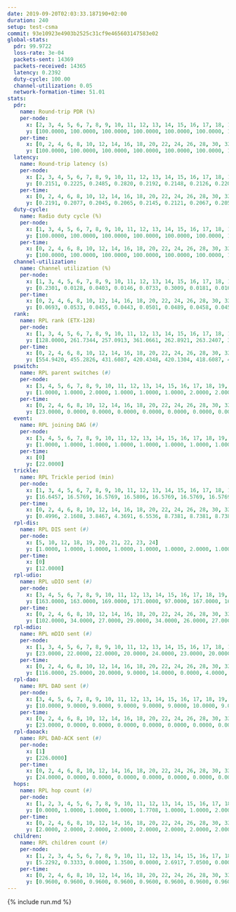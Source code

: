 ```yaml
---
date: 2019-09-20T02:03:33.187190+02:00
duration: 240
setup: test-csma
commit: 93e10923e4903b2525c31cf9e465603147583e02
global-stats:
  pdr: 99.9722
  loss-rate: 3e-04
  packets-sent: 14369
  packets-received: 14365
  latency: 0.2392
  duty-cycle: 100.00
  channel-utilization: 0.05
  network-formation-time: 51.01
stats:
  pdr:
    name: Round-trip PDR (%)
    per-node:
      x: [2, 3, 4, 5, 6, 7, 8, 9, 10, 11, 12, 13, 14, 15, 16, 17, 18, 19, 20, 21, 22, 23, 24, 25]
      y: [100.0000, 100.0000, 100.0000, 100.0000, 100.0000, 100.0000, 100.0000, 100.0000, 100.0000, 100.0000, 100.0000, 100.0000, 100.0000, 100.0000, 100.0000, 100.0000, 99.8390, 100.0000, 100.0000, 100.0000, 100.0000, 99.8438, 99.8294, 99.8305]
    per-time:
      x: [0, 2, 4, 6, 8, 10, 12, 14, 16, 18, 20, 22, 24, 26, 28, 30, 32, 34, 36, 38, 40, 42, 44, 46, 48, 50, 52, 54, 56, 58, 60, 62, 64, 66, 68, 70, 72, 74, 76, 78, 80, 82, 84, 86, 88, 90, 92, 94, 96, 98, 100, 102, 104, 106, 108, 110, 112, 114, 116, 118, 120, 122, 124, 126, 128, 130, 132, 134, 136, 138, 140, 142, 144, 146, 148, 150, 152, 154, 156, 158, 160, 162, 164, 166, 168, 170, 172, 174, 176, 178, 180, 182, 184, 186, 188, 190, 192, 194, 196, 198, 200, 202, 204, 206, 208, 210, 212, 214, 216, 218, 220, 222, 224, 226, 228, 230, 232, 234, 236, 238, 240]
      y: [100.0000, 100.0000, 100.0000, 100.0000, 100.0000, 100.0000, 100.0000, 100.0000, 100.0000, 100.0000, 100.0000, 100.0000, 100.0000, 100.0000, 100.0000, 100.0000, 100.0000, 100.0000, 100.0000, 100.0000, 100.0000, 100.0000, 100.0000, 100.0000, 100.0000, 100.0000, 100.0000, 100.0000, 100.0000, 100.0000, 100.0000, 100.0000, 100.0000, 100.0000, 100.0000, 100.0000, 100.0000, 100.0000, 100.0000, 100.0000, 100.0000, 100.0000, 100.0000, 100.0000, 100.0000, 100.0000, 100.0000, 100.0000, 100.0000, 100.0000, 100.0000, 100.0000, 100.0000, 100.0000, 100.0000, 100.0000, 100.0000, 100.0000, 100.0000, 100.0000, 100.0000, 100.0000, 100.0000, 100.0000, 100.0000, 100.0000, 100.0000, 100.0000, 100.0000, 100.0000, 100.0000, 100.0000, 100.0000, 100.0000, 100.0000, 100.0000, 97.5000, 100.0000, 99.1667, 100.0000, 100.0000, 100.0000, 100.0000, 100.0000, 100.0000, 100.0000, 100.0000, 100.0000, 100.0000, 100.0000, 100.0000, 100.0000, 100.0000, 100.0000, 100.0000, 100.0000, 100.0000, 100.0000, 100.0000, 100.0000, 100.0000, 100.0000, 100.0000, 100.0000, 100.0000, 100.0000, 100.0000, 100.0000, 100.0000, 100.0000, 100.0000, 100.0000, 100.0000, 100.0000, 100.0000, 100.0000, 100.0000, 100.0000, 100.0000, 100.0000, null]
  latency:
    name: Round-trip latency (s)
    per-node:
      x: [2, 3, 4, 5, 6, 7, 8, 9, 10, 11, 12, 13, 14, 15, 16, 17, 18, 19, 20, 21, 22, 23, 24, 25]
      y: [0.2151, 0.2225, 0.2485, 0.2820, 0.2192, 0.2148, 0.2126, 0.2205, 0.2092, 0.2114, 0.2179, 0.2145, 0.2106, 0.2167, 0.2171, 0.2355, 0.2249, 0.2605, 0.2671, 0.2622, 0.2667, 0.2947, 0.2979, 0.2932]
    per-time:
      x: [0, 2, 4, 6, 8, 10, 12, 14, 16, 18, 20, 22, 24, 26, 28, 30, 32, 34, 36, 38, 40, 42, 44, 46, 48, 50, 52, 54, 56, 58, 60, 62, 64, 66, 68, 70, 72, 74, 76, 78, 80, 82, 84, 86, 88, 90, 92, 94, 96, 98, 100, 102, 104, 106, 108, 110, 112, 114, 116, 118, 120, 122, 124, 126, 128, 130, 132, 134, 136, 138, 140, 142, 144, 146, 148, 150, 152, 154, 156, 158, 160, 162, 164, 166, 168, 170, 172, 174, 176, 178, 180, 182, 184, 186, 188, 190, 192, 194, 196, 198, 200, 202, 204, 206, 208, 210, 212, 214, 216, 218, 220, 222, 224, 226, 228, 230, 232, 234, 236, 238, 240]
      y: [0.2191, 0.2077, 0.2045, 0.2065, 0.2145, 0.2121, 0.2067, 0.2055, 0.2043, 0.2069, 0.2028, 0.1999, 0.2062, 0.2093, 0.2154, 0.2061, 0.2077, 0.2147, 0.1940, 0.2161, 0.2073, 0.2046, 0.1843, 0.2062, 0.2067, 0.2110, 0.1863, 0.2071, 0.1945, 0.2050, 0.1999, 0.2008, 0.1958, 0.1982, 0.1952, 0.1996, 0.1937, 0.1951, 0.1965, 0.1901, 0.1988, 0.1901, 0.2001, 0.2014, 0.1911, 0.2000, 0.2031, 0.2013, 0.2001, 0.2119, 0.1971, 0.1964, 0.2017, 0.2146, 0.2070, 0.2083, 0.2102, 0.2068, 0.2023, 0.2032, 0.2027, 0.1959, 0.1985, 0.2062, 0.1904, 0.1984, 0.2298, 0.2051, 0.1818, 0.2028, 0.1916, 0.1964, 0.1831, 0.1927, 0.1962, 0.1948, 0.1918, 0.1996, 0.2111, 0.2010, 0.2057, 0.1987, 0.2049, 0.2062, 0.2017, 0.2110, 0.2016, 0.2110, 0.1944, 0.2119, 0.2097, 0.2024, 0.2054, 0.1967, 0.2047, 0.2031, 0.2110, 0.2017, 0.1972, 0.2055, 0.1980, 0.1963, 0.2018, 0.2034, 0.2025, 0.2036, 0.6196, 0.7234, 0.6761, 0.5894, 0.5630, 0.5664, 0.4994, 0.4742, 0.4394, 0.3985, 0.4680, 0.4258, 0.4390, 0.4325, null]
  duty-cycle:
    name: Radio duty cycle (%)
    per-node:
      x: [1, 3, 4, 5, 6, 7, 8, 9, 10, 11, 12, 13, 14, 15, 16, 17, 18, 19, 20, 21, 22, 23, 24]
      y: [100.0000, 100.0000, 100.0000, 100.0000, 100.0000, 100.0000, 100.0000, 100.0000, 100.0000, 100.0000, 100.0000, 100.0000, 100.0000, 100.0000, 100.0000, 100.0000, 100.0000, 100.0000, 100.0000, 100.0000, 100.0000, 100.0000, 100.0000]
    per-time:
      x: [0, 2, 4, 6, 8, 10, 12, 14, 16, 18, 20, 22, 24, 26, 28, 30, 32, 34, 36, 38, 40, 42, 44, 46, 48, 50, 52, 54, 56, 58, 60, 62, 64, 66, 68, 70, 72, 74, 76, 78, 80, 82, 84, 86, 88, 90, 92, 94, 96, 98, 100, 102, 104, 106, 108, 110, 112, 114, 116, 118, 120, 122, 124, 126, 128, 130, 132, 134, 136, 138, 140, 142, 144, 146, 148, 150, 152, 154, 156, 158, 160, 162, 164, 166, 168, 170, 172, 174, 176, 178, 180, 182, 184, 186, 188, 190, 192, 194, 196, 198, 200, 202, 204, 206, 208, 210, 212, 214, 216, 218, 220, 222, 224, 226, 228, 230, 232, 234, 236, 238]
      y: [100.0000, 100.0000, 100.0000, 100.0000, 100.0000, 100.0000, 100.0000, 100.0000, 100.0000, 100.0000, 100.0000, 100.0000, 100.0000, 100.0000, 100.0000, 100.0000, 100.0000, 100.0000, 100.0000, 100.0000, 100.0000, 100.0000, 100.0000, 100.0000, 100.0000, 100.0000, 100.0000, 100.0000, 100.0000, 100.0000, 100.0000, 100.0000, 100.0000, 100.0000, 100.0000, 100.0000, 100.0000, 100.0000, 100.0000, 100.0000, 100.0000, 100.0000, 100.0000, 100.0000, 100.0000, 100.0000, 100.0000, 100.0000, 100.0000, 100.0000, 100.0000, 100.0000, 100.0000, 100.0000, 100.0000, 100.0000, 100.0000, 100.0000, 100.0000, 100.0000, 100.0000, 100.0000, 100.0000, 100.0000, 100.0000, 100.0000, 100.0000, 100.0000, 100.0000, 100.0000, 100.0000, 100.0000, 100.0000, 100.0000, 100.0000, 100.0000, 100.0000, 100.0000, 100.0000, 100.0000, 100.0000, 100.0000, 100.0000, 100.0000, 100.0000, 100.0000, 100.0000, 100.0000, 100.0000, 100.0000, 100.0000, 100.0000, 100.0000, 100.0000, 100.0000, 100.0000, 100.0000, 100.0000, 100.0000, 100.0000, 100.0000, 100.0000, 100.0000, 100.0000, 100.0000, 100.0000, 100.0000, 100.0000, 100.0000, 100.0000, 100.0000, 100.0000, 100.0000, 100.0000, 100.0000, 100.0000, 100.0000, 100.0000, 100.0000, 100.0000]
  channel-utilization:
    name: Channel utilization (%)
    per-node:
      x: [1, 3, 4, 5, 6, 7, 8, 9, 10, 11, 12, 13, 14, 15, 16, 17, 18, 19, 20, 21, 22, 23, 24]
      y: [0.2301, 0.0128, 0.0403, 0.0146, 0.0733, 0.3009, 0.0181, 0.0162, 0.0145, 0.0153, 0.0254, 0.0481, 0.0255, 0.0521, 0.0314, 0.0194, 0.0986, 0.0150, 0.0222, 0.0151, 0.0159, 0.0152, 0.0145]
    per-time:
      x: [0, 2, 4, 6, 8, 10, 12, 14, 16, 18, 20, 22, 24, 26, 28, 30, 32, 34, 36, 38, 40, 42, 44, 46, 48, 50, 52, 54, 56, 58, 60, 62, 64, 66, 68, 70, 72, 74, 76, 78, 80, 82, 84, 86, 88, 90, 92, 94, 96, 98, 100, 102, 104, 106, 108, 110, 112, 114, 116, 118, 120, 122, 124, 126, 128, 130, 132, 134, 136, 138, 140, 142, 144, 146, 148, 150, 152, 154, 156, 158, 160, 162, 164, 166, 168, 170, 172, 174, 176, 178, 180, 182, 184, 186, 188, 190, 192, 194, 196, 198, 200, 202, 204, 206, 208, 210, 212, 214, 216, 218, 220, 222, 224, 226, 228, 230, 232, 234, 236, 238]
      y: [0.0693, 0.0533, 0.0455, 0.0443, 0.0501, 0.0489, 0.0458, 0.0458, 0.0497, 0.0467, 0.0430, 0.0457, 0.0475, 0.0464, 0.0600, 0.0468, 0.0435, 0.0510, 0.0457, 0.0459, 0.0499, 0.0462, 0.0439, 0.0456, 0.0459, 0.0500, 0.0479, 0.0454, 0.0560, 0.0487, 0.0510, 0.0500, 0.0475, 0.0473, 0.0501, 0.0497, 0.0448, 0.0475, 0.0473, 0.0474, 0.0466, 0.0443, 0.0505, 0.0524, 0.0466, 0.0454, 0.0485, 0.0506, 0.0494, 0.0517, 0.0482, 0.0484, 0.0460, 0.0527, 0.0507, 0.0490, 0.0501, 0.0604, 0.0485, 0.0490, 0.0480, 0.0500, 0.0462, 0.0478, 0.0452, 0.0470, 0.0492, 0.0516, 0.0448, 0.0493, 0.0489, 0.0544, 0.0499, 0.0448, 0.0461, 0.0488, 0.0497, 0.0491, 0.0536, 0.0536, 0.0492, 0.0505, 0.0490, 0.0500, 0.0471, 0.0578, 0.0537, 0.0512, 0.0488, 0.0527, 0.0489, 0.0484, 0.0489, 0.0520, 0.0499, 0.0483, 0.0515, 0.0480, 0.0473, 0.0497, 0.0531, 0.0489, 0.0490, 0.0485, 0.0502, 0.0475, 0.0503, 0.0487, 0.0530, 0.0502, 0.0516, 0.0502, 0.0526, 0.0506, 0.0553, 0.0500, 0.0526, 0.0498, 0.0495, 0.0516]
  rank:
    name: RPL rank (ETX-128)
    per-node:
      x: [1, 3, 4, 5, 6, 7, 8, 9, 10, 11, 12, 13, 14, 15, 16, 17, 18, 19, 20, 21, 22, 23, 24]
      y: [128.0000, 261.7344, 257.0913, 361.0661, 262.8921, 263.2407, 393.6390, 409.3347, 389.2314, 400.8091, 394.3539, 392.2946, 400.4274, 395.7810, 411.9016, 440.1120, 475.3292, 528.1942, 556.3760, 529.9170, 550.7429, 614.9303, 601.4426]
    per-time:
      x: [0, 2, 4, 6, 8, 10, 12, 14, 16, 18, 20, 22, 24, 26, 28, 30, 32, 34, 36, 38, 40, 42, 44, 46, 48, 50, 52, 54, 56, 58, 60, 62, 64, 66, 68, 70, 72, 74, 76, 78, 80, 82, 84, 86, 88, 90, 92, 94, 96, 98, 100, 102, 104, 106, 108, 110, 112, 114, 116, 118, 120, 122, 124, 126, 128, 130, 132, 134, 136, 138, 140, 142, 144, 146, 148, 150, 152, 154, 156, 158, 160, 162, 164, 166, 168, 170, 172, 174, 176, 178, 180, 182, 184, 186, 188, 190, 192, 194, 196, 198, 200, 202, 204, 206, 208, 210, 212, 214, 216, 218, 220, 222, 224, 226, 228, 230, 232, 234, 236, 238]
      y: [554.9420, 455.2826, 431.6087, 420.4348, 420.1304, 418.6087, 414.1304, 415.4130, 414.8913, 414.2391, 413.9348, 414.6739, 415.5870, 418.3261, 420.2391, 413.4681, 413.4348, 417.4348, 416.8261, 413.8696, 421.2340, 412.7174, 409.6522, 408.2174, 407.7872, 404.5217, 404.5217, 403.3478, 403.8043, 405.6522, 402.5217, 402.5000, 403.0652, 401.2609, 399.9783, 401.8696, 399.8696, 399.3478, 399.5217, 401.8696, 404.4348, 405.2826, 404.4348, 401.8261, 401.2826, 401.4348, 403.3696, 404.5652, 406.8913, 406.2391, 405.6383, 407.2609, 405.4348, 404.0870, 402.4130, 401.6304, 400.7391, 400.3478, 399.9130, 404.0213, 409.3478, 408.8043, 409.1304, 409.3191, 408.0870, 408.6042, 407.5217, 405.0435, 399.5000, 400.1087, 405.3696, 405.0435, 404.7609, 403.7391, 399.6957, 401.7609, 408.2609, 414.5435, 414.9574, 412.1489, 413.8696, 415.1489, 405.2174, 407.1304, 408.6304, 409.7174, 407.4565, 408.6522, 409.6087, 413.5319, 408.7391, 407.1957, 403.1702, 410.0000, 405.3478, 405.0435, 404.8261, 409.1489, 405.4783, 404.3696, 408.7660, 406.5870, 403.4565, 404.4565, 402.1277, 404.4783, 405.0000, 406.0870, 406.5217, 416.0000, 408.9787, 404.5435, 407.3261, 405.7609, 407.1087, 408.2609, 412.6250, 406.4130, 406.8478, 407.8261]
  pswitch:
    name: RPL parent switches (#)
    per-node:
      x: [3, 4, 5, 6, 7, 8, 9, 10, 11, 12, 13, 14, 15, 16, 17, 18, 19, 20, 21, 22, 23, 24]
      y: [1.0000, 1.0000, 2.0000, 1.0000, 1.0000, 1.0000, 2.0000, 2.0000, 1.0000, 3.0000, 1.0000, 1.0000, 2.0000, 4.0000, 1.0000, 3.0000, 2.0000, 2.0000, 1.0000, 5.0000, 4.0000, 4.0000]
    per-time:
      x: [0, 2, 4, 6, 8, 10, 12, 14, 16, 18, 20, 22, 24, 26, 28, 30, 32, 34, 36, 38, 40, 42, 44, 46, 48, 50, 52, 54, 56, 58, 60, 62, 64, 66, 68, 70, 72, 74, 76, 78, 80, 82, 84, 86, 88, 90, 92, 94, 96, 98, 100, 102, 104, 106, 108, 110, 112, 114, 116, 118, 120, 122, 124, 126, 128, 130, 132, 134, 136, 138, 140, 142, 144, 146, 148, 150, 152, 154, 156, 158, 160, 162, 164, 166, 168, 170, 172, 174, 176, 178, 180, 182, 184, 186, 188, 190, 192, 194, 196, 198, 200, 202, 204, 206, 208, 210, 212, 214, 216, 218, 220, 222, 224, 226, 228, 230, 232]
      y: [23.0000, 0.0000, 0.0000, 0.0000, 0.0000, 0.0000, 0.0000, 0.0000, 0.0000, 0.0000, 0.0000, 0.0000, 0.0000, 0.0000, 0.0000, 1.0000, 0.0000, 0.0000, 0.0000, 0.0000, 1.0000, 0.0000, 0.0000, 0.0000, 1.0000, 0.0000, 0.0000, 0.0000, 0.0000, 0.0000, 0.0000, 0.0000, 0.0000, 0.0000, 0.0000, 0.0000, 0.0000, 0.0000, 0.0000, 0.0000, 0.0000, 0.0000, 0.0000, 0.0000, 0.0000, 0.0000, 0.0000, 0.0000, 0.0000, 0.0000, 1.0000, 0.0000, 0.0000, 0.0000, 0.0000, 0.0000, 0.0000, 0.0000, 0.0000, 1.0000, 0.0000, 0.0000, 0.0000, 1.0000, 0.0000, 2.0000, 0.0000, 0.0000, 0.0000, 0.0000, 0.0000, 0.0000, 0.0000, 0.0000, 0.0000, 0.0000, 0.0000, 0.0000, 1.0000, 1.0000, 0.0000, 1.0000, 0.0000, 0.0000, 0.0000, 0.0000, 0.0000, 0.0000, 0.0000, 1.0000, 0.0000, 0.0000, 1.0000, 1.0000, 0.0000, 0.0000, 0.0000, 1.0000, 0.0000, 0.0000, 1.0000, 0.0000, 0.0000, 0.0000, 1.0000, 0.0000, 0.0000, 0.0000, 0.0000, 2.0000, 1.0000, 0.0000, 0.0000, 0.0000, 0.0000, 0.0000, 2.0000]
  event:
    name: RPL joining DAG (#)
    per-node:
      x: [3, 4, 5, 6, 7, 8, 9, 10, 11, 12, 13, 14, 15, 16, 17, 18, 19, 20, 21, 22, 23, 24]
      y: [1.0000, 1.0000, 1.0000, 1.0000, 1.0000, 1.0000, 1.0000, 1.0000, 1.0000, 1.0000, 1.0000, 1.0000, 1.0000, 1.0000, 1.0000, 1.0000, 1.0000, 1.0000, 1.0000, 1.0000, 1.0000, 1.0000]
    per-time:
      x: [0]
      y: [22.0000]
  trickle:
    name: RPL Trickle period (min)
    per-node:
      x: [1, 3, 4, 5, 6, 7, 8, 9, 10, 11, 12, 13, 14, 15, 16, 17, 18, 19, 20, 21, 22, 23, 24]
      y: [16.6457, 16.5769, 16.5769, 16.5806, 16.5769, 16.5769, 16.5769, 16.5806, 16.5806, 16.5769, 16.5832, 16.5299, 16.5758, 16.4624, 16.5415, 16.5304, 16.5377, 16.5338, 16.5338, 16.5253, 16.5453, 16.5415, 16.5415]
    per-time:
      x: [0, 2, 4, 6, 8, 10, 12, 14, 16, 18, 20, 22, 24, 26, 28, 30, 32, 34, 36, 38, 40, 42, 44, 46, 48, 50, 52, 54, 56, 58, 60, 62, 64, 66, 68, 70, 72, 74, 76, 78, 80, 82, 84, 86, 88, 90, 92, 94, 96, 98, 100, 102, 104, 106, 108, 110, 112, 114, 116, 118, 120, 122, 124, 126, 128, 130, 132, 134, 136, 138, 140, 142, 144, 146, 148, 150, 152, 154, 156, 158, 160, 162, 164, 166, 168, 170, 172, 174, 176, 178, 180, 182, 184, 186, 188, 190, 192, 194, 196, 198, 200, 202, 204, 206, 208, 210, 212, 214, 216, 218, 220, 222, 224, 226, 228, 230, 232, 234, 236, 238]
      y: [0.4996, 2.1608, 3.8467, 4.3691, 6.5536, 8.7381, 8.7381, 8.7381, 11.0176, 17.4763, 17.4763, 17.4763, 17.4763, 17.4763, 17.4763, 17.4763, 17.4763, 17.4763, 17.4763, 17.4763, 17.4763, 17.4763, 17.4763, 17.4763, 17.4763, 17.4763, 17.4763, 17.4763, 17.4763, 17.4763, 17.4763, 17.4763, 17.4763, 17.4763, 17.4763, 17.4763, 17.4763, 17.4763, 17.4763, 17.4763, 17.4763, 17.4763, 17.4763, 17.4763, 17.4763, 17.4763, 17.4763, 17.4763, 17.4763, 17.4763, 17.4763, 17.4763, 17.4763, 17.4763, 17.4763, 17.4763, 17.4763, 17.4763, 17.4763, 17.4763, 17.4763, 17.4763, 17.4763, 17.4763, 17.4763, 17.4763, 17.4763, 17.4763, 17.4763, 17.4763, 17.4763, 17.4763, 17.4763, 17.4763, 17.4763, 17.4763, 17.4763, 17.4763, 17.4763, 17.4763, 17.4763, 17.4763, 17.4763, 17.4763, 17.4763, 17.4763, 17.4763, 17.4763, 17.4763, 17.4763, 17.4763, 17.4763, 17.4763, 17.4763, 17.4763, 17.4763, 17.4763, 17.4763, 17.4763, 17.4763, 17.4763, 17.4763, 17.4763, 17.4763, 17.4763, 17.4763, 17.4763, 17.4763, 17.4763, 17.4763, 17.4763, 17.4763, 17.4763, 17.4763, 17.4763, 17.4763, 17.4763, 17.4763, 17.4763, 17.4763]
  rpl-dis:
    name: RPL DIS sent (#)
    per-node:
      x: [5, 10, 12, 18, 19, 20, 21, 22, 23, 24]
      y: [1.0000, 1.0000, 1.0000, 1.0000, 1.0000, 1.0000, 2.0000, 1.0000, 1.0000, 2.0000]
    per-time:
      x: [0]
      y: [12.0000]
  rpl-udio:
    name: RPL uDIO sent (#)
    per-node:
      x: [3, 4, 5, 6, 7, 8, 9, 10, 11, 12, 13, 14, 15, 16, 17, 18, 19, 20, 21, 22, 23, 24]
      y: [163.0000, 163.0000, 169.0000, 171.0000, 97.0000, 167.0000, 166.0000, 166.0000, 167.0000, 167.0000, 166.0000, 165.0000, 165.0000, 158.0000, 167.0000, 152.0000, 166.0000, 164.0000, 168.0000, 170.0000, 171.0000, 169.0000]
    per-time:
      x: [0, 2, 4, 6, 8, 10, 12, 14, 16, 18, 20, 22, 24, 26, 28, 30, 32, 34, 36, 38, 40, 42, 44, 46, 48, 50, 52, 54, 56, 58, 60, 62, 64, 66, 68, 70, 72, 74, 76, 78, 80, 82, 84, 86, 88, 90, 92, 94, 96, 98, 100, 102, 104, 106, 108, 110, 112, 114, 116, 118, 120, 122, 124, 126, 128, 130, 132, 134, 136, 138, 140, 142, 144, 146, 148, 150, 152, 154, 156, 158, 160, 162, 164, 166, 168, 170, 172, 174, 176, 178, 180, 182, 184, 186, 188, 190, 192, 194, 196, 198, 200, 202, 204, 206, 208, 210, 212, 214, 216, 218, 220, 222, 224, 226, 228, 230, 232, 234, 236, 238, 240]
      y: [102.0000, 34.0000, 27.0000, 29.0000, 34.0000, 26.0000, 27.0000, 26.0000, 34.0000, 26.0000, 31.0000, 24.0000, 29.0000, 29.0000, 25.0000, 29.0000, 30.0000, 30.0000, 28.0000, 28.0000, 27.0000, 28.0000, 31.0000, 30.0000, 28.0000, 28.0000, 32.0000, 28.0000, 27.0000, 26.0000, 30.0000, 27.0000, 31.0000, 26.0000, 26.0000, 30.0000, 28.0000, 29.0000, 29.0000, 27.0000, 33.0000, 26.0000, 27.0000, 32.0000, 28.0000, 30.0000, 31.0000, 33.0000, 27.0000, 28.0000, 28.0000, 24.0000, 35.0000, 30.0000, 30.0000, 29.0000, 31.0000, 26.0000, 28.0000, 31.0000, 28.0000, 31.0000, 29.0000, 26.0000, 28.0000, 29.0000, 27.0000, 33.0000, 29.0000, 33.0000, 28.0000, 30.0000, 29.0000, 29.0000, 25.0000, 33.0000, 29.0000, 31.0000, 31.0000, 28.0000, 31.0000, 23.0000, 33.0000, 30.0000, 29.0000, 30.0000, 30.0000, 28.0000, 32.0000, 31.0000, 28.0000, 28.0000, 29.0000, 30.0000, 29.0000, 29.0000, 28.0000, 31.0000, 29.0000, 33.0000, 29.0000, 30.0000, 32.0000, 29.0000, 27.0000, 31.0000, 27.0000, 28.0000, 34.0000, 31.0000, 28.0000, 32.0000, 26.0000, 31.0000, 32.0000, 27.0000, 30.0000, 29.0000, 28.0000, 26.0000, 10.0000]
  rpl-mdio:
    name: RPL mDIO sent (#)
    per-node:
      x: [1, 3, 4, 5, 6, 7, 8, 9, 10, 11, 12, 13, 14, 15, 16, 17, 18, 19, 20, 21, 22, 23, 24]
      y: [23.0000, 22.0000, 22.0000, 20.0000, 24.0000, 23.0000, 20.0000, 21.0000, 21.0000, 20.0000, 20.0000, 22.0000, 20.0000, 23.0000, 23.0000, 23.0000, 23.0000, 21.0000, 21.0000, 20.0000, 21.0000, 20.0000, 21.0000]
    per-time:
      x: [0, 2, 4, 6, 8, 10, 12, 14, 16, 18, 20, 22, 24, 26, 28, 30, 32, 34, 36, 38, 40, 42, 44, 46, 48, 50, 52, 54, 56, 58, 60, 62, 64, 66, 68, 70, 72, 74, 76, 78, 80, 82, 84, 86, 88, 90, 92, 94, 96, 98, 100, 102, 104, 106, 108, 110, 112, 114, 116, 118, 120, 122, 124, 126, 128, 130, 132, 134, 136, 138, 140, 142, 144, 146, 148, 150, 152, 154, 156, 158, 160, 162, 164, 166, 168, 170, 172, 174, 176, 178, 180, 182, 184, 186, 188, 190, 192, 194, 196, 198, 200, 202, 204, 206, 208, 210, 212, 214, 216, 218, 220, 222, 224, 226, 228, 230, 232, 234, 236, 238]
      y: [116.0000, 25.0000, 20.0000, 9.0000, 14.0000, 0.0000, 4.0000, 11.0000, 8.0000, 0.0000, 0.0000, 0.0000, 0.0000, 5.0000, 7.0000, 5.0000, 3.0000, 3.0000, 0.0000, 0.0000, 0.0000, 0.0000, 4.0000, 7.0000, 6.0000, 5.0000, 1.0000, 0.0000, 0.0000, 0.0000, 1.0000, 3.0000, 2.0000, 9.0000, 7.0000, 1.0000, 0.0000, 0.0000, 0.0000, 3.0000, 4.0000, 7.0000, 6.0000, 3.0000, 0.0000, 0.0000, 0.0000, 0.0000, 5.0000, 4.0000, 4.0000, 6.0000, 4.0000, 0.0000, 0.0000, 0.0000, 0.0000, 4.0000, 3.0000, 3.0000, 10.0000, 3.0000, 0.0000, 0.0000, 0.0000, 0.0000, 5.0000, 8.0000, 4.0000, 5.0000, 1.0000, 0.0000, 0.0000, 0.0000, 5.0000, 3.0000, 8.0000, 3.0000, 4.0000, 0.0000, 0.0000, 0.0000, 0.0000, 3.0000, 5.0000, 5.0000, 5.0000, 5.0000, 0.0000, 0.0000, 0.0000, 1.0000, 6.0000, 7.0000, 3.0000, 4.0000, 2.0000, 0.0000, 0.0000, 0.0000, 1.0000, 1.0000, 7.0000, 8.0000, 6.0000, 0.0000, 0.0000, 0.0000, 0.0000, 4.0000, 6.0000, 3.0000, 8.0000, 2.0000, 0.0000, 0.0000, 0.0000, 0.0000, 4.0000, 7.0000]
  rpl-dao:
    name: RPL DAO sent (#)
    per-node:
      x: [3, 4, 5, 6, 7, 8, 9, 10, 11, 12, 13, 14, 15, 16, 17, 18, 19, 20, 21, 22, 23, 24]
      y: [10.0000, 9.0000, 9.0000, 9.0000, 9.0000, 9.0000, 10.0000, 9.0000, 9.0000, 9.0000, 9.0000, 9.0000, 10.0000, 10.0000, 9.0000, 10.0000, 10.0000, 9.0000, 9.0000, 11.0000, 10.0000, 11.0000]
    per-time:
      x: [0, 2, 4, 6, 8, 10, 12, 14, 16, 18, 20, 22, 24, 26, 28, 30, 32, 34, 36, 38, 40, 42, 44, 46, 48, 50, 52, 54, 56, 58, 60, 62, 64, 66, 68, 70, 72, 74, 76, 78, 80, 82, 84, 86, 88, 90, 92, 94, 96, 98, 100, 102, 104, 106, 108, 110, 112, 114, 116, 118, 120, 122, 124, 126, 128, 130, 132, 134, 136, 138, 140, 142, 144, 146, 148, 150, 152, 154, 156, 158, 160, 162, 164, 166, 168, 170, 172, 174, 176, 178, 180, 182, 184, 186, 188, 190, 192, 194, 196, 198, 200, 202, 204, 206, 208, 210, 212, 214, 216, 218, 220, 222, 224, 226, 228, 230, 232]
      y: [23.0000, 0.0000, 0.0000, 0.0000, 0.0000, 0.0000, 0.0000, 0.0000, 0.0000, 0.0000, 0.0000, 0.0000, 0.0000, 0.0000, 22.0000, 1.0000, 0.0000, 0.0000, 0.0000, 0.0000, 1.0000, 0.0000, 0.0000, 0.0000, 1.0000, 0.0000, 0.0000, 0.0000, 19.0000, 1.0000, 0.0000, 0.0000, 0.0000, 0.0000, 1.0000, 0.0000, 0.0000, 0.0000, 0.0000, 1.0000, 0.0000, 0.0000, 12.0000, 8.0000, 0.0000, 0.0000, 0.0000, 0.0000, 1.0000, 0.0000, 1.0000, 0.0000, 0.0000, 1.0000, 0.0000, 0.0000, 5.0000, 13.0000, 1.0000, 1.0000, 0.0000, 0.0000, 1.0000, 1.0000, 1.0000, 2.0000, 0.0000, 1.0000, 0.0000, 0.0000, 2.0000, 13.0000, 1.0000, 1.0000, 0.0000, 0.0000, 0.0000, 1.0000, 1.0000, 3.0000, 0.0000, 2.0000, 0.0000, 0.0000, 0.0000, 13.0000, 1.0000, 1.0000, 0.0000, 1.0000, 0.0000, 0.0000, 1.0000, 5.0000, 0.0000, 1.0000, 1.0000, 1.0000, 0.0000, 7.0000, 6.0000, 0.0000, 1.0000, 0.0000, 1.0000, 0.0000, 1.0000, 2.0000, 2.0000, 2.0000, 1.0000, 0.0000, 1.0000, 4.0000, 9.0000, 1.0000, 3.0000]
  rpl-daoack:
    name: RPL DAO-ACK sent (#)
    per-node:
      x: [1]
      y: [226.0000]
    per-time:
      x: [0, 2, 4, 6, 8, 10, 12, 14, 16, 18, 20, 22, 24, 26, 28, 30, 32, 34, 36, 38, 40, 42, 44, 46, 48, 50, 52, 54, 56, 58, 60, 62, 64, 66, 68, 70, 72, 74, 76, 78, 80, 82, 84, 86, 88, 90, 92, 94, 96, 98, 100, 102, 104, 106, 108, 110, 112, 114, 116, 118, 120, 122, 124, 126, 128, 130, 132, 134, 136, 138, 140, 142, 144, 146, 148, 150, 152, 154, 156, 158, 160, 162, 164, 166, 168, 170, 172, 174, 176, 178, 180, 182, 184, 186, 188, 190, 192, 194, 196, 198, 200, 202, 204, 206, 208, 210, 212, 214, 216, 218, 220, 222, 224, 226, 228, 230, 232]
      y: [24.0000, 0.0000, 0.0000, 0.0000, 0.0000, 0.0000, 0.0000, 0.0000, 0.0000, 0.0000, 0.0000, 0.0000, 0.0000, 0.0000, 24.0000, 1.0000, 0.0000, 0.0000, 0.0000, 0.0000, 1.0000, 0.0000, 0.0000, 0.0000, 1.0000, 0.0000, 0.0000, 0.0000, 21.0000, 1.0000, 0.0000, 0.0000, 0.0000, 0.0000, 1.0000, 0.0000, 0.0000, 0.0000, 0.0000, 1.0000, 0.0000, 0.0000, 13.0000, 9.0000, 0.0000, 0.0000, 0.0000, 0.0000, 1.0000, 0.0000, 1.0000, 0.0000, 0.0000, 1.0000, 0.0000, 0.0000, 5.0000, 15.0000, 1.0000, 1.0000, 0.0000, 0.0000, 1.0000, 1.0000, 1.0000, 2.0000, 0.0000, 1.0000, 0.0000, 0.0000, 2.0000, 15.0000, 1.0000, 1.0000, 0.0000, 0.0000, 0.0000, 1.0000, 1.0000, 3.0000, 0.0000, 2.0000, 0.0000, 0.0000, 0.0000, 14.0000, 2.0000, 1.0000, 0.0000, 1.0000, 0.0000, 0.0000, 1.0000, 5.0000, 0.0000, 1.0000, 1.0000, 1.0000, 0.0000, 8.0000, 7.0000, 0.0000, 1.0000, 0.0000, 1.0000, 0.0000, 1.0000, 2.0000, 2.0000, 2.0000, 1.0000, 0.0000, 1.0000, 5.0000, 10.0000, 1.0000, 3.0000]
  hops:
    name: RPL hop count (#)
    per-node:
      x: [1, 2, 3, 4, 5, 6, 7, 8, 9, 10, 11, 12, 13, 14, 15, 16, 17, 18, 19, 20, 21, 22, 23, 24, 25]
      y: [0.0000, 1.0000, 1.0000, 1.0000, 1.7708, 1.0000, 1.0000, 2.0000, 2.0000, 2.0000, 2.0000, 2.0000, 2.0000, 2.0000, 2.0000, 2.0000, 2.0000, 2.3458, 3.0000, 3.0000, 3.0000, 3.0000, 3.3458, 3.3458, 3.3458]
    per-time:
      x: [0, 2, 4, 6, 8, 10, 12, 14, 16, 18, 20, 22, 24, 26, 28, 30, 32, 34, 36, 38, 40, 42, 44, 46, 48, 50, 52, 54, 56, 58, 60, 62, 64, 66, 68, 70, 72, 74, 76, 78, 80, 82, 84, 86, 88, 90, 92, 94, 96, 98, 100, 102, 104, 106, 108, 110, 112, 114, 116, 118, 120, 122, 124, 126, 128, 130, 132, 134, 136, 138, 140, 142, 144, 146, 148, 150, 152, 154, 156, 158, 160, 162, 164, 166, 168, 170, 172, 174, 176, 178, 180, 182, 184, 186, 188, 190, 192, 194, 196, 198, 200, 202, 204, 206, 208, 210, 212, 214, 216, 218, 220, 222, 224, 226, 228, 230, 232, 234, 236, 238]
      y: [2.0000, 2.0000, 2.0000, 2.0000, 2.0000, 2.0000, 2.0000, 2.0000, 2.0000, 2.0000, 2.0000, 2.0000, 2.0000, 2.0000, 2.0000, 2.0000, 2.0000, 2.0000, 2.0000, 2.0000, 2.0000, 2.0000, 2.0000, 2.0000, 2.0000, 2.0000, 2.0000, 2.0000, 2.0000, 2.0000, 2.0000, 2.0000, 2.0000, 2.0000, 2.0000, 2.0000, 2.0000, 2.0000, 2.0000, 2.0000, 2.0000, 2.0000, 2.0000, 2.0000, 2.0000, 2.0000, 2.0000, 2.0000, 2.0000, 2.0000, 2.0000, 2.0000, 2.0000, 2.0000, 2.0000, 2.0000, 2.0000, 2.0000, 2.0000, 2.0000, 2.0000, 2.0000, 2.0000, 2.0000, 2.0000, 2.0000, 2.0000, 2.0000, 2.0000, 2.0000, 2.0000, 2.0000, 2.0000, 2.0000, 2.0000, 2.0000, 2.0000, 2.0000, 2.1600, 2.1600, 2.1600, 2.1600, 2.1600, 2.1600, 2.1600, 2.1600, 2.1600, 2.1600, 2.1600, 2.1600, 2.1600, 2.1600, 2.1200, 2.1200, 2.1200, 2.1200, 2.1200, 2.1200, 2.1200, 2.1200, 2.1200, 2.1200, 2.1200, 2.1200, 2.1200, 2.1200, 2.1200, 2.1200, 2.1200, 2.1200, 2.1200, 2.1200, 2.1200, 2.1200, 2.1200, 2.1200, 2.1200, 2.1200, 2.1200, 2.1200]
  children:
    name: RPL children count (#)
    per-node:
      x: [1, 2, 3, 4, 5, 6, 7, 8, 9, 10, 11, 12, 13, 14, 15, 16, 17, 18, 19, 20, 21, 22, 23, 24, 25]
      y: [5.2292, 0.3333, 0.0000, 1.3500, 0.0000, 2.6917, 7.0500, 0.0000, 0.0000, 0.0000, 0.0000, 0.4958, 1.5042, 0.1875, 1.0417, 0.5750, 0.0000, 3.1083, 0.0042, 0.3708, 0.0000, 0.0583, 0.0000, 0.0000, 0.0000]
    per-time:
      x: [0, 2, 4, 6, 8, 10, 12, 14, 16, 18, 20, 22, 24, 26, 28, 30, 32, 34, 36, 38, 40, 42, 44, 46, 48, 50, 52, 54, 56, 58, 60, 62, 64, 66, 68, 70, 72, 74, 76, 78, 80, 82, 84, 86, 88, 90, 92, 94, 96, 98, 100, 102, 104, 106, 108, 110, 112, 114, 116, 118, 120, 122, 124, 126, 128, 130, 132, 134, 136, 138, 140, 142, 144, 146, 148, 150, 152, 154, 156, 158, 160, 162, 164, 166, 168, 170, 172, 174, 176, 178, 180, 182, 184, 186, 188, 190, 192, 194, 196, 198, 200, 202, 204, 206, 208, 210, 212, 214, 216, 218, 220, 222, 224, 226, 228, 230, 232, 234, 236, 238]
      y: [0.9600, 0.9600, 0.9600, 0.9600, 0.9600, 0.9600, 0.9600, 0.9600, 0.9600, 0.9600, 0.9600, 0.9600, 0.9600, 0.9600, 0.9600, 0.9600, 0.9600, 0.9600, 0.9600, 0.9600, 0.9600, 0.9600, 0.9600, 0.9600, 0.9600, 0.9600, 0.9600, 0.9600, 0.9600, 0.9600, 0.9600, 0.9600, 0.9600, 0.9600, 0.9600, 0.9600, 0.9600, 0.9600, 0.9600, 0.9600, 0.9600, 0.9600, 0.9600, 0.9600, 0.9600, 0.9600, 0.9600, 0.9600, 0.9600, 0.9600, 0.9600, 0.9600, 0.9600, 0.9600, 0.9600, 0.9600, 0.9600, 0.9600, 0.9600, 0.9600, 0.9600, 0.9600, 0.9600, 0.9600, 0.9600, 0.9600, 0.9600, 0.9600, 0.9600, 0.9600, 0.9600, 0.9600, 0.9600, 0.9600, 0.9600, 0.9600, 0.9600, 0.9600, 0.9600, 0.9600, 0.9600, 0.9600, 0.9600, 0.9600, 0.9600, 0.9600, 0.9600, 0.9600, 0.9600, 0.9600, 0.9600, 0.9600, 0.9600, 0.9600, 0.9600, 0.9600, 0.9600, 0.9600, 0.9600, 0.9600, 0.9600, 0.9600, 0.9600, 0.9600, 0.9600, 0.9600, 0.9600, 0.9600, 0.9600, 0.9600, 0.9600, 0.9600, 0.9600, 0.9600, 0.9600, 0.9600, 0.9600, 0.9600, 0.9600, 0.9600]
---
```


{% include run.md %}
